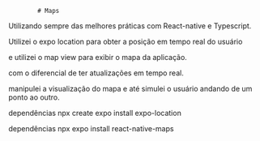             # Maps
 
 
Utilizando sempre das melhores práticas com React-native e Typescript.

Utilizei o expo location
para obter a posição em tempo real do usuário

e utilizei o map view para exibir o mapa da aplicação.

com o diferencial de ter atualizações em tempo real. 

manipulei a visualização do mapa e até simulei o usuário andando de um ponto ao outro.


	
dependências npx create expo install expo-location

dependências npx expo install react-native-maps
